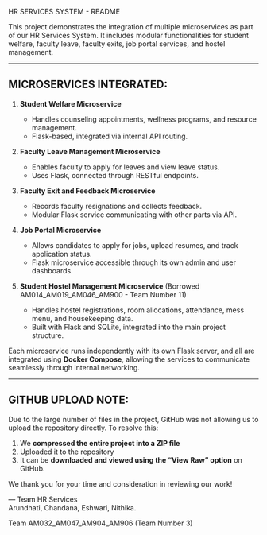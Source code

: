 
HR SERVICES SYSTEM - README

This project demonstrates the integration of multiple microservices as part of our HR Services System. It includes modular functionalities for student welfare, faculty leave, faculty exits, job portal services, and hostel management.

-----------------------------------
MICROSERVICES INTEGRATED:
-----------------------------------

1. **Student Welfare Microservice**
   - Handles counseling appointments, wellness programs, and resource management.
   - Flask-based, integrated via internal API routing.

2. **Faculty Leave Management Microservice**
   - Enables faculty to apply for leaves and view leave status.
   - Uses Flask, connected through RESTful endpoints.

3. **Faculty Exit and Feedback Microservice**
   - Records faculty resignations and collects feedback.
   - Modular Flask service communicating with other parts via API.

4. **Job Portal Microservice**
   - Allows candidates to apply for jobs, upload resumes, and track application status.
   - Flask microservice accessible through its own admin and user dashboards.

5. **Student Hostel Management Microservice** (Borrowed AM014_AM019_AM046_AM900 - Team Number 11)
   - Handles hostel registrations, room allocations, attendance, mess menu, and housekeeping data.
   - Built with Flask and SQLite, integrated into the main project structure.

Each microservice runs independently with its own Flask server, and all are integrated using **Docker Compose**, allowing the services to communicate seamlessly through internal networking.

-----------------------------------
GITHUB UPLOAD NOTE:
-----------------------------------

Due to the large number of files in the project, GitHub was not allowing us to upload the repository directly. To resolve this:

1. We **compressed the entire project into a ZIP file**  
2. Uploaded it to the repository  
3. It can be **downloaded and viewed using the “View Raw” option** on GitHub.

We thank you for your time and consideration in reviewing our work!

—
Team HR Services  
Arundhati, Chandana, Eshwari, Nithika.

Team AM032_AM047_AM904_AM906 (Team Number 3)


